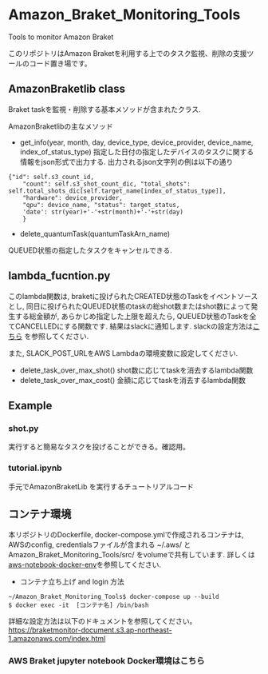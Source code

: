 # Amazon_Braket_Monitoring_Tools
Tools to monitor Amazon Braket

このリポジトリはAmazon Braketを利用する上でのタスク監視、削除の支援ツールのコード置き場です。

## AmazonBraketlib class
Braket taskを監視・削除する基本メソッドが含まれたクラス.

AmazonBraketlibの主なメソッド

- get_info(year, month, day, device_type, device_provider, device_name, index_of_status_type)
指定した日付の指定したデバイスのタスクに関する情報をjson形式で出力する.
出力されるjson文字列の例は以下の通り
```
{"id": self.s3_count_id,
    "count": self.s3_shot_count_dic, "total_shots": self.total_shots_dic[self.target_name[index_of_status_type]],
    "hardware": device_provider,
    "qpu": device_name, "status": target_status,
    'date': str(year)+'-'+str(month)+'-'+str(day)
    }
```

- delete_quantumTask(quantumTaskArn_name)

QUEUED状態の指定したタスクをキャンセルできる.
## lambda_fucntion.py
このlambda関数は, braketに投げられたCREATED状態のTaskをイベントソースとし, 同日に投げられたQUEUED状態のtaskの総shot数またはshot数によって発生する総金額が, あらかじめ指定した上限を超えたら, QUEUED状態のTaskを全てCANCELLEDにする関数です.
結果はslackに通知します.
slackの設定方法は[こちら](https://www.takapy.work/entry/2019/02/20/140751)
を参照してください.

また, SLACK_POST_URLをAWS Lambdaの環境変数に設定してください.

- delete_task_over_max_shot()
shot数に応じてtaskを消去するlambda関数
- delete_task_over_max_cost()
金額に応じてtaskを消去するlambda関数



## Example
### shot.py

実行すると簡易なタスクを投げることができる。確認用。

### tutorial.ipynb
手元でAmazonBraketLib を実行するチュートリアルコード

## コンテナ環境

本リポジトリのDockerfile, docker-compose.ymlで作成されるコンテナは, AWSのconfig, credentialsファイルが含まれる ~/.aws/ と Amazon_Braket_Monitoring_Tools/src/ をvolumeで共有しています.
詳しくは[aws-notebook-docker-env](https://github.com/speed1313/aws-notebook-docker-env)を参照してください.

- コンテナ立ち上げ and login 方法
```
~/Amazon_Braket_Monitoring_Tools$ docker-compose up --build
$ docker exec -it  [コンテナ名] /bin/bash
```

詳細な設定方法は以下のドキュメントを参照してください。
https://braketmonitor-document.s3.ap-northeast-1.amazonaws.com/index.html



### AWS Braket jupyter notebook Docker環境はこちら

